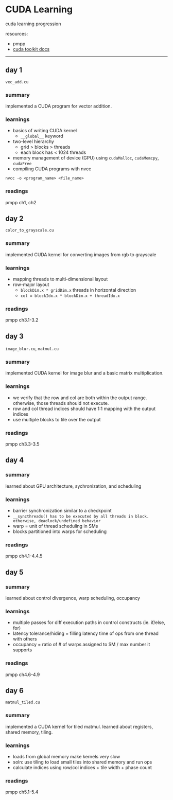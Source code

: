 # CUDA Learning

cuda learning progression

resources:
- pmpp
- [cuda toolkit docs](https://docs.nvidia.com/cuda/)

---

## day 1

`vec_add.cu`

### summary

implemented a CUDA program for vector addition.

### learnings

- basics of writing CUDA kernel
    - `__global__` keyword
- two-level hierarchy
    - grid > blocks > threads
    - each block has < 1024 threads
- memory management of device (GPU) using `cudaMalloc`, `cudaMemcpy`, `cudaFree`
- compiling CUDA programs with nvcc

```
nvcc -o <program_name> <file_name>
```

### readings

pmpp ch1, ch2


## day 2

`color_to_grayscale.cu`

### summary

implemented CUDA kernel for converting images from rgb to grayscale

### learnings

- mapping threads to multi-dimensional layout
- row-major layout
    - `blockDim.x * gridDim.x` threads in horizontal direction
    - `col = blockIdx.x * blockDim.x + threadIdx.x`

### readings

pmpp ch3.1-3.2


## day 3

`image_blur.cu`, `matmul.cu`

### summary

implemented CUDA kernel for image blur and a basic matrix multiplication.

### learnings

- we verify that the row and col are both within the output range. otherwise, those threads should not execute.
- row and col thread indices should have 1:1 mapping with the output indices
- use multiple blocks to tile over the output

### readings

pmpp ch3.3-3.5


## day 4

### summary

learned about GPU architecture, sychronization, and scheduling

### learnings

- barrier synchronization similar to a checkpoint
- `__syncthreads() has to be executed by all threads in block. otherwise, deadlock/undefined behavior`
- warp = unit of thread scheduling in SMs
- blocks partitioned into warps for scheduling

### readings

pmpp ch4.1-4.4.5


## day 5

### summary

learned about control divergence, warp scheduling, occupancy

### learnings

- multiple passes for diff execution paths in control constructs (ie. if/else, for)
- latency tolerance/hiding = filling latency time of ops from one thread with others
- occupancy = ratio of # of warps assigned to SM / max number it supports

### readings

pmpp ch4.6-4.9


## day 6

`matmul_tiled.cu`

### summary

implemented a CUDA kernel for tiled matmul. learned about registers, shared memory, tiling.

### learnings

- loads from global memory make kernels very slow
- soln: use tiling to load small tiles into shared memory and run ops
- calculate indices using row/col indices + tile width + phase count

### readings

pmpp ch5.1-5.4
